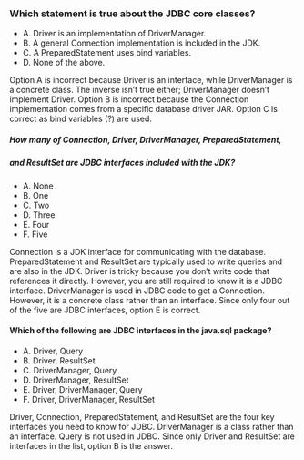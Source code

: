 ### Which statement is true about the JDBC core classes?
*  A. Driver is an implementation of DriverManager.
*  B. A general Connection implementation is included in the JDK.
*  C. A PreparedStatement uses bind variables.
*  D. None of the above.

Option A is incorrect because Driver is an interface,
while DriverManager is a concrete class.
The inverse isn’t true either; DriverManager doesn’t implement Driver.
Option B is incorrect because the Connection implementation
comes from a specific database driver JAR.
Option C is correct as bind variables (?) are used.

##### How many of Connection, Driver, DriverManager, PreparedStatement,
##### and ResultSet are JDBC interfaces included with the JDK?
* A. None
* B. One
* C. Two
* D. Three
* E. Four
* F. Five

Connection is a JDK interface for communicating with the database.
PreparedStatement and ResultSet are typically used to write queries
and are also in the JDK. Driver is tricky because you don’t write code
that references it directly. However, you are still required to know
it is a JDBC interface. DriverManager is used in JDBC code to get a Connection.
However, it is a concrete class rather than an interface.
Since only four out of the five are JDBC interfaces, option E is correct.

#### Which of the following are JDBC interfaces in the java.sql package?
* A. Driver, Query
* B. Driver, ResultSet
* C. DriverManager, Query
* D. DriverManager, ResultSet
* E. Driver, DriverManager, Query
* F. Driver, DriverManager, ResultSet

Driver, Connection, PreparedStatement, and ResultSet
are the four key interfaces you need to know for JDBC.
DriverManager is a class rather than an interface. Query is not used in JDBC.
Since only Driver and ResultSet are interfaces in the list, option B is the answer.
